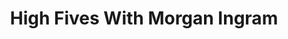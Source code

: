 ﻿---
layout: podcast
title: High Fives With Morgan Ingram
description: Back in February, Ryan O'Hara from LeadIQ interviewed Morgan Ingram, who is a Manager of Sales Development at Terminus and talked about how he's been successful as a first time Sales Development Rep, and how he's figured out the wild world of prospecting.
coverImage: ./img/podcast/podcast-image-21.jpg
refLink: leadiq.com

audioLinks: https://w.soundcloud.com/player/?url=https%3A%2F%2Fapi.soundcloud.com%2Ftracks%2F330177275&amp;auto_play=false&amp;show_artwork=true&amp;visual=true&amp;origin=twitter
webImage: ./img/podcast/video-img/image-21.png
---